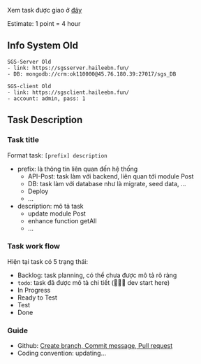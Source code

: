 Xem task được giao ở [đây](https://github.com/orgs/sgsgroup/projects/1)

Estimate: 1 point = 4 hour

## Info System Old
```
SGS-Server Old
- link: https://sgsserver.haileebn.fun/
- DB: mongodb://crm:ok110000@45.76.180.39:27017/sgs_DB

SGS-client Old
- link: https://sgsclient.haileebn.fun/
- account: admin, pass: 1
```

## Task Description
### Task title
Format task: ```[prefix] description```
- prefix: là thông tin liên quan đến hệ thống
  - API-Post: task làm với backend, liên quan tới module Post
  - DB: task làm với database như là migrate, seed data, ...
  - Deploy
  - ...
- description: mô tả task
  - update module Post
  - enhance function getAll
  - ...
### Task work flow
Hiện tại task có 5 trạng thái:
- Backlog: task planning, có thể chưa được mô tả rõ ràng
- `todo`: task đã được mô tả chi tiết (🚀🚀🚀 dev start here)
- In Progress
- Ready to Test
- Test
- Done

### Guide
- Github: [Create branch, Commit message, Pull request](https://docs.google.com/document/d/1rzv0xarLdDE-U4UXRd48wgxYp_gQoxgAt9-grFshV-0/edit?usp=sharing)
- Coding convention: updating...

